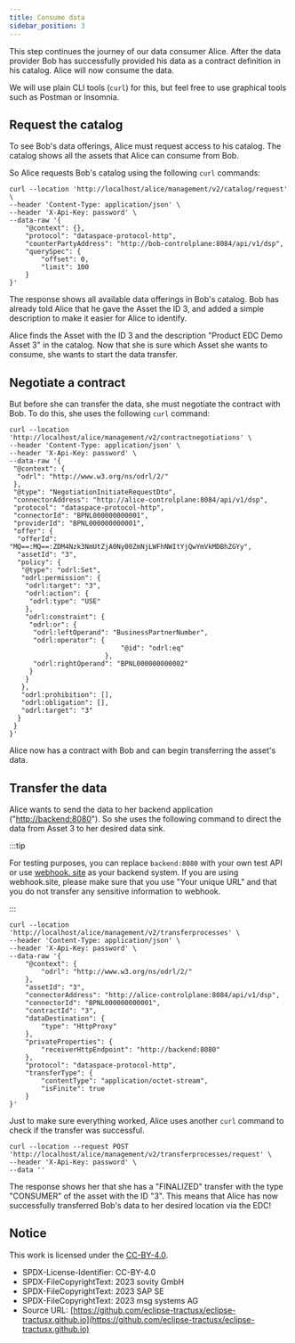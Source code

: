 ```yaml
---
title: Consume data
sidebar_position: 3
---
```


This step continues the journey of our data consumer Alice. After the data provider Bob has successfully provided his data as a contract definition in his catalog. Alice will now consume the data.

We will use plain CLI tools (`curl`) for this, but feel free to use graphical tools such as Postman or Insomnia.

## Request the catalog

To see Bob's data offerings, Alice must request access to his catalog. The catalog shows all the assets that Alice can consume from Bob.

So Alice requests Bob's catalog using the following `curl` commands:

```shell
curl --location 'http://localhost/alice/management/v2/catalog/request' \
--header 'Content-Type: application/json' \
--header 'X-Api-Key: password' \
--data-raw '{
    "@context": {},
    "protocol": "dataspace-protocol-http",
    "counterPartyAddress": "http://bob-controlplane:8084/api/v1/dsp",
    "querySpec": {
        "offset": 0,
        "limit": 100
    }
}'
```

The response shows all available data offerings in Bob's catalog. Bob has already told Alice that he gave the Asset the ID 3, and added a simple description to make it easier for Alice to identify.

Alice finds the Asset with the ID 3 and the description "Product EDC Demo Asset 3" in the catalog. Now that she is sure which Asset she wants to consume, she wants to start the data transfer.

## Negotiate a contract

But before she can transfer the data, she must negotiate the contract with Bob. To do this, she uses the following `curl` command:

```shell
curl --location 'http://localhost/alice/management/v2/contractnegotiations' \
--header 'Content-Type: application/json' \
--header 'X-Api-Key: password' \
--data-raw '{
 "@context": {
  "odrl": "http://www.w3.org/ns/odrl/2/"
 },
 "@type": "NegotiationInitiateRequestDto",
 "connectorAddress": "http://alice-controlplane:8084/api/v1/dsp",
 "protocol": "dataspace-protocol-http",
 "connectorId": "BPNL000000000001",
 "providerId": "BPNL000000000001",
 "offer": {
  "offerId": "MQ==:MQ==:ZDM4Nzk3NmUtZjA0Ny00ZmNjLWFhNWItYjQwYmVkMDBhZGYy",
  "assetId": "3",
  "policy": {
   "@type": "odrl:Set",
   "odrl:permission": {
    "odrl:target": "3",
    "odrl:action": {
     "odrl:type": "USE"
    },
    "odrl:constraint": {
     "odrl:or": {
      "odrl:leftOperand": "BusinessPartnerNumber",
      "odrl:operator": {
                            "@id": "odrl:eq"
                        },
      "odrl:rightOperand": "BPNL000000000002"
     }
    }
   },
   "odrl:prohibition": [],
   "odrl:obligation": [],
   "odrl:target": "3"
  }
 }
}'
```

Alice now has a contract with Bob and can begin transferring the asset's data.

## Transfer the data

Alice wants to send the data to her backend application ("<http://backend:8080>"). So she uses the following command to direct the data from Asset 3 to her desired data sink.

:::tip

For testing purposes, you can replace `backend:8080` with your own test API or use [webhook. site](https://webhook.site/) as your backend system. If you are using webhook.site, please make sure that you use "Your unique URL" and that you do not transfer any sensitive information to webhook.

:::

```shell
curl --location 'http://localhost/alice/management/v2/transferprocesses' \
--header 'Content-Type: application/json' \
--header 'X-Api-Key: password' \
--data-raw '{
    "@context": {
        "odrl": "http://www.w3.org/ns/odrl/2/"
    },
    "assetId": "3",
    "connectorAddress": "http://alice-controlplane:8084/api/v1/dsp",
    "connectorId": "BPNL000000000001",
    "contractId": "3",
    "dataDestination": {
        "type": "HttpProxy"
    },
    "privateProperties": {
        "receiverHttpEndpoint": "http://backend:8080"
    },
    "protocol": "dataspace-protocol-http",
    "transferType": {
        "contentType": "application/octet-stream",
        "isFinite": true
    }
}'
```

Just to make sure everything worked, Alice uses another `curl` command to check if the transfer was successful.

```shell
curl --location --request POST 'http://localhost/alice/management/v2/transferprocesses/request' \
--header 'X-Api-Key: password' \
--data ''
```

The response shows her that she has a "FINALIZED" transfer with the type "CONSUMER" of the asset with the ID "3". This means that Alice has now successfully transferred Bob's data to her desired location via the EDC!

## Notice

This work is licensed under the [CC-BY-4.0](https://creativecommons.org/licenses/by/4.0/legalcode).

- SPDX-License-Identifier: CC-BY-4.0
- SPDX-FileCopyrightText: 2023 sovity GmbH
- SPDX-FileCopyrightText: 2023 SAP SE
- SPDX-FileCopyrightText: 2023 msg systems AG
- Source URL: [https://github.com/eclipse-tractusx/eclipse-tractusx.github.io](https://github.com/eclipse-tractusx/eclipse-tractusx.github.io)
